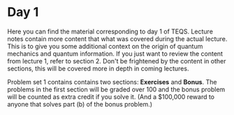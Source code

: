 # Day 1
Here you can find the material corresponding to day 1 of TEQS. Lecture notes contain more content that what was covered during the actual lecture. This is to give you some additional context on the origin of quantum mechanics and quantum information. If you just want to review the content from lecture 1, refer to section 2. Don't be frightened by the content in other sections, this will be covered more in depth in coming lectures. 

Problem set 1 contains contains two sections: **Exercises** and **Bonus**. The problems in the first section will be graded over 100 and the bonus problem will be counted as extra credit if you solve it. (And a $100,000 reward to anyone that solves part (b) of the bonus problem.)